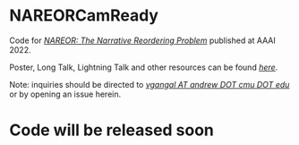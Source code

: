 # NAREORCamReady
Code for [*NAREOR: The Narrative Reordering Problem*](https://arxiv.org/abs/2104.06669) published at AAAI 2022.
              
Poster, Long Talk, Lightning Talk and other resources can be found [*here*](https://vgtomahawk.github.io/).

Note: inquiries should be directed to [*vgangal AT andrew DOT cmu DOT edu*](mailto:vgangal@andrew.cmu.edu) or by opening an issue herein.

# Code will be released soon
